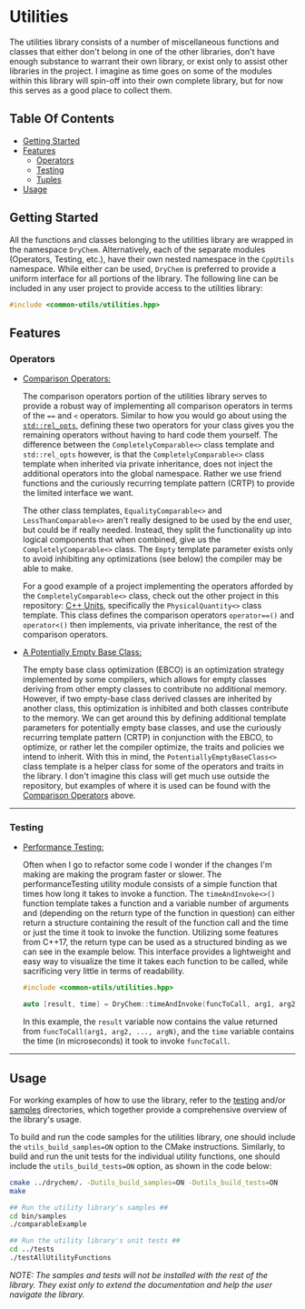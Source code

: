 # Utilities

The utilities library consists of a number of miscellaneous functions and classes that either don't belong in one of the other libraries, don't have enough substance to warrant their own library, or exist only to assist other libraries in the project. I imagine as time goes on some of the modules within this library will spin-off into their own complete library, but for now this serves as a good place to collect them.

## Table Of Contents

- [Getting Started](#Getting-Started)
- [Features](#Features)
  - [Operators](#Operators)
  - [Testing](#Testing)
  - [Tuples](#Tuples)
- [Usage](#Usage)

## Getting Started

All the functions and classes belonging to the utilities library are wrapped in the namespace `DryChem`. Alternatively, each of the separate modules (Operators, Testing, etc.), have their own nested namespace in the `CppUtils` namespace. While either can be used, `DryChem` is preferred to provide a uniform interface for all portions of the library. The following line can be included in any user project to provide access to the utilities library:

```C++
#include <common-utils/utilities.hpp>
```

## Features

### Operators

- [Comparison Operators:](../../../include/common-utils/utilities/operators/comparisonOperators.hpp)

  The comparison operators portion of the utilities library serves to provide a robust way of implementing all comparison operators in terms of the `==` and `<` operators. Similar to how you would go about using the [`std::rel_opts`](https://en.cppreference.com/w/cpp/utility/rel_ops/operator_cmp), defining these two operators for your class gives you the remaining operators without having to hard code them yourself. The difference between the `CompletelyComparable<>` class template and `std::rel_opts` however, is that the `CompletelyComparable<>` class template when inherited via private inheritance, does not inject the additional operators into the global namespace. Rather we use friend functions and the curiously recurring template pattern (CRTP) to provide the limited interface we want.

  The other class templates, `EqualityComparable<>` and `LessThanComparable<>` aren't really designed to be used by the end user, but could be if really needed. Instead, they split the functionality up into logical components that when combined, give us the `CompletelyComparable<>` class. The `Empty` template parameter exists only to avoid inhibiting any optimizations (see below) the compiler may be able to make.

  For a good example of a project implementing the operators afforded by the `CompletelyComparable<>` class, check out the other project in this repository: [C++ Units](../../../../cpp-units), specifically the `PhysicalQuantity<>` class template. This class defines the comparison operators `operator==()` and `operator<()` then implements, via private inheritance, the rest of the comparison operators.

- [A Potentially Empty Base Class:](../../../include/common-utils/utilities/operators/potentiallyEmptyBaseClass.hpp)

  The empty base class optimization (EBCO) is an optimization strategy implemented by some compilers, which allows for empty classes deriving from other empty classes to contribute no additional memory. However, if two empty-base class derived classes are inherited by another class, this optimization is inhibited and both classes contribute to the memory. We can get around this by defining additional template parameters for potentially empty base classes, and use the curiously recurring template pattern (CRTP) in conjunction with the EBCO, to optimize, or rather let the compiler optimize, the traits and policies we intend to inherit. With this in mind, the `PotentiallyEmptyBaseClass<>` class template is a helper class for some of the operators and traits in the library. I don't imagine this class will get much use outside the repository, but examples of where it is used can be found with the [Comparison Operators](#Comparison-Operators) above.

---

### Testing

- [Performance Testing:](../../../include/common-utils/utilities/testing/performanceTesting.hpp)

  Often when I go to refactor some code I wonder if the changes I'm making are making the program faster or slower. The performanceTesting utility module consists of a simple function that times how long it takes to invoke a function. The `timeAndInvoke<>()` function template takes a function and a variable number of arguments and (depending on the return type of the function in question) can either return a structure containing the result of the function call and the time or just the time it took to invoke the function. Utilizing some features from C++17, the return type can be used as a structured binding as we can see in the example below. This interface provides a lightweight and easy way to visualize the time it takes each function to be called, while sacrificing very little in terms of readability.

  ```C++
  #include <common-utils/utilities.hpp>

  auto [result, time] = DryChem::timeAndInvoke(funcToCall, arg1, arg2, ..., argN);
  ```

  In this example, the `result` variable now contains the value returned from `funcToCall(arg1, arg2, ..., argN)`, and the `time` variable contains the time (in microseconds) it took to invoke `funcToCall`.

---

## Usage

For working examples of how to use the library, refer to the [testing](../tests) and/or [samples](../samples) directories, which together provide a comprehensive overview of the library's usage.

To build and run the code samples for the utilities library, one should include the `utils_build_samples=ON` option to the CMake instructions. Similarly, to build and run the unit tests for the individual utility functions, one should include the `utils_build_tests=ON` option, as shown in the code below:

```bash
cmake ../drychem/. -Dutils_build_samples=ON -Dutils_build_tests=ON
make

## Run the utility library's samples ##
cd bin/samples
./comparableExample

## Run the utility library's unit tests ##
cd ../tests
./testAllUtilityFunctions
```

*NOTE: The samples and tests will not be installed with the rest of the library. They exist only to extend the documentation and help the user navigate the library.*
